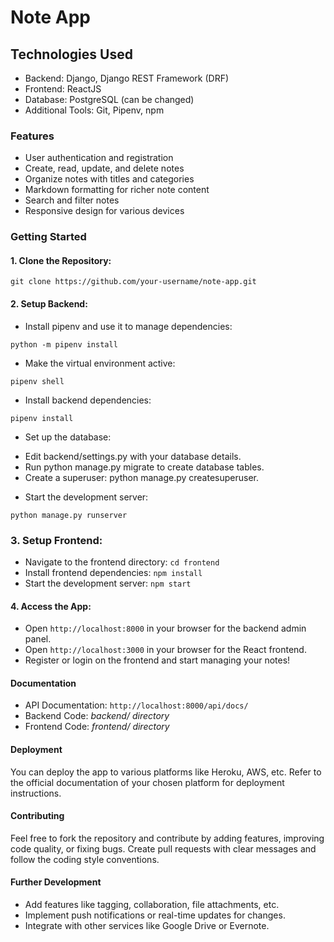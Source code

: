 # Note App
## Technologies Used
- Backend: Django, Django REST Framework (DRF)
- Frontend: ReactJS
- Database: PostgreSQL (can be changed)
- Additional Tools: Git, Pipenv, npm
### Features
- User authentication and registration
- Create, read, update, and delete notes
- Organize notes with titles and categories
- Markdown formatting for richer note content
- Search and filter notes
- Responsive design for various devices
### Getting Started
#### 1. Clone the Repository:

```git clone https://github.com/your-username/note-app.git```

#### 2. Setup Backend:

- Install pipenv and use it to manage dependencies:

```python -m pipenv install```
- Make the virtual environment active:

```pipenv shell```
- Install backend dependencies:

```pipenv install```

- Set up the database:

* Edit backend/settings.py with your database details.
* Run python manage.py migrate to create database tables.
* Create a superuser: python manage.py createsuperuser.

- Start the development server:

```python manage.py runserver```
### 3. Setup Frontend:

- Navigate to the frontend directory:
```cd frontend```
- Install frontend dependencies:
```npm install```
- Start the development server:
```npm start```

#### 4. Access the App:

- Open `http://localhost:8000` in your browser for the backend admin panel.
- Open `http://localhost:3000` in your browser for the React frontend.
- Register or login on the frontend and start managing your notes!

#### Documentation
- API Documentation: `http://localhost:8000/api/docs/`
- Backend Code: _backend/ directory_
- Frontend Code: _frontend/ directory_

#### Deployment
You can deploy the app to various platforms like Heroku, AWS, etc.
Refer to the official documentation of your chosen platform for deployment instructions.

#### Contributing
Feel free to fork the repository and contribute by adding features, improving code quality, or fixing bugs.
Create pull requests with clear messages and follow the coding style conventions.

#### Further Development
- Add features like tagging, collaboration, file attachments, etc.
- Implement push notifications or real-time updates for changes.
- Integrate with other services like Google Drive or Evernote.